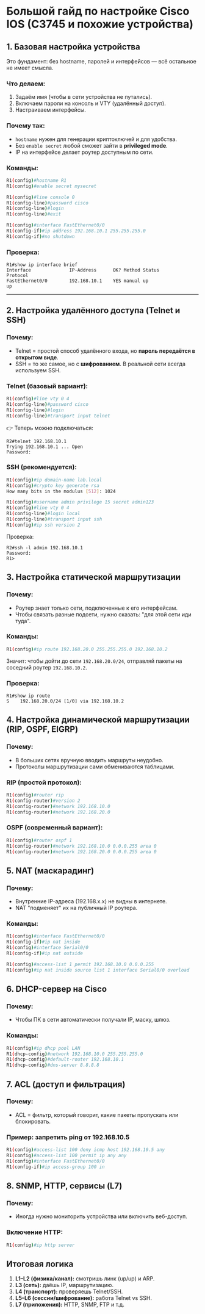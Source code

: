 # Большой гайд по настройке Cisco IOS (C3745 и похожие устройства)

## 1. Базовая настройка устройства

Это фундамент: без hostname, паролей и интерфейсов — всё остальное не имеет смысла.

### Что делаем:

1. Задаём имя (чтобы в сети устройства не путались).
2. Включаем пароли на консоль и VTY (удалённый доступ).
3. Настраиваем интерфейсы.

### Почему так:

* `hostname` нужен для генерации криптоключей и для удобства.
* Без `enable secret` любой сможет зайти в **privileged mode**.
* IP на интерфейсе делает роутер доступным по сети.

### Команды:

```bash
R1(config)#hostname R1
R1(config)#enable secret mysecret

R1(config)#line console 0
R1(config-line)#password cisco
R1(config-line)#login
R1(config-line)#exit

R1(config)#interface FastEthernet0/0
R1(config-if)#ip address 192.168.10.1 255.255.255.0
R1(config-if)#no shutdown
```

### Проверка:

```
R1#show ip interface brief
Interface              IP-Address      OK? Method Status                Protocol
FastEthernet0/0        192.168.10.1    YES manual up                    up
```

---

## 2. Настройка удалённого доступа (Telnet и SSH)

### Почему:

* Telnet = простой способ удалённого входа, но **пароль передаётся в открытом виде**.
* SSH = то же самое, но с **шифрованием**. В реальной сети всегда используем SSH.

### Telnet (базовый вариант):

```bash
R1(config)#line vty 0 4
R1(config-line)#password cisco
R1(config-line)#login
R1(config-line)#transport input telnet
```

👉 Теперь можно подключаться:

```
R2#telnet 192.168.10.1
Trying 192.168.10.1 ... Open
Password:
```

### SSH (рекомендуется):

```bash
R1(config)#ip domain-name lab.local
R1(config)#crypto key generate rsa
How many bits in the modulus [512]: 1024

R1(config)#username admin privilege 15 secret admin123
R1(config)#line vty 0 4
R1(config-line)#login local
R1(config-line)#transport input ssh
R1(config)#ip ssh version 2
```

Проверка:

```
R2#ssh -l admin 192.168.10.1
Password:
R1>
```

## 3. Настройка статической маршрутизации

### Почему:

* Роутер знает только сети, подключенные к его интерфейсам.
* Чтобы связать разные подсети, нужно сказать: "для этой сети иди туда".

### Команды:

```bash
R1(config)#ip route 192.168.20.0 255.255.255.0 192.168.10.2
```

Значит: чтобы дойти до сети `192.168.20.0/24`, отправляй пакеты на соседний роутер `192.168.10.2`.

### Проверка:

```
R1#show ip route
S    192.168.20.0/24 [1/0] via 192.168.10.2
```

## 4. Настройка динамической маршрутизации (RIP, OSPF, EIGRP)

### Почему:

* В больших сетях вручную вводить маршруты неудобно.
* Протоколы маршрутизации сами обмениваются таблицами.

### RIP (простой протокол):

```bash
R1(config)#router rip
R1(config-router)#version 2
R1(config-router)#network 192.168.10.0
R1(config-router)#network 192.168.20.0
```

### OSPF (современный вариант):

```bash
R1(config)#router ospf 1
R1(config-router)#network 192.168.10.0 0.0.0.255 area 0
R1(config-router)#network 192.168.20.0 0.0.0.255 area 0
```

## 5. NAT (маскарадинг)

### Почему:

* Внутренние IP-адреса (192.168.x.x) не видны в интернете.
* NAT "подменяет" их на публичный IP роутера.

### Команды:

```bash
R1(config)#interface FastEthernet0/0
R1(config-if)#ip nat inside
R1(config)#interface Serial0/0
R1(config-if)#ip nat outside

R1(config)#access-list 1 permit 192.168.10.0 0.0.0.255
R1(config)#ip nat inside source list 1 interface Serial0/0 overload
```

## 6. DHCP-сервер на Cisco

### Почему:

* Чтобы ПК в сети автоматически получали IP, маску, шлюз.

### Команды:

```bash
R1(config)#ip dhcp pool LAN
R1(dhcp-config)#network 192.168.10.0 255.255.255.0
R1(dhcp-config)#default-router 192.168.10.1
R1(dhcp-config)#dns-server 8.8.8.8
```

## 7. ACL (доступ и фильтрация)

### Почему:

* ACL = фильтр, который говорит, какие пакеты пропускать или блокировать.

### Пример: запретить ping от 192.168.10.5

```bash
R1(config)#access-list 100 deny icmp host 192.168.10.5 any
R1(config)#access-list 100 permit ip any any
R1(config)#interface FastEthernet0/0
R1(config-if)#ip access-group 100 in
```

## 8. SNMP, HTTP, сервисы (L7)

### Почему:

* Иногда нужно мониторить устройства или включить веб-доступ.

### Включение HTTP:

```bash
R1(config)#ip http server
```

##  Итоговая логика

1. **L1–L2 (физика/канал):** смотришь линк (up/up) и ARP.
2. **L3 (сеть):** даёшь IP, маршрутизацию.
3. **L4 (транспорт):** проверяешь Telnet/SSH.
4. **L5–L6 (сессии/шифрование):** работа Telnet vs SSH.
5. **L7 (приложения):** HTTP, SNMP, FTP и т.д.